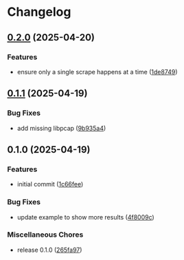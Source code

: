 # Changelog

## [0.2.0](https://github.com/mikemrm/masscan-exporter/compare/v0.1.1...v0.2.0) (2025-04-20)


### Features

* ensure only a single scrape happens at a time ([1de8749](https://github.com/mikemrm/masscan-exporter/commit/1de8749216d2a14c243468d58c27c100f412efc6))

## [0.1.1](https://github.com/mikemrm/masscan-exporter/compare/v0.1.0...v0.1.1) (2025-04-19)


### Bug Fixes

* add missing libpcap ([9b935a4](https://github.com/mikemrm/masscan-exporter/commit/9b935a4b5309507ed8e6eb758344567ac8cced5f))

## 0.1.0 (2025-04-19)


### Features

* initial commit ([1c66fee](https://github.com/mikemrm/masscan-exporter/commit/1c66fee7e9ad4c75cc3da4efe5972bf5a4145702))


### Bug Fixes

* update example to show more results ([4f8009c](https://github.com/mikemrm/masscan-exporter/commit/4f8009c66db823514c04106d773f6ed32097a582))


### Miscellaneous Chores

* release 0.1.0 ([265fa97](https://github.com/mikemrm/masscan-exporter/commit/265fa971a6a22f2c875e474172d2dfcca0f94c61))
